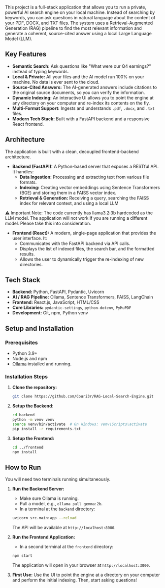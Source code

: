 This project is a full-stack application that allows you to run a private, powerful AI search engine on your local machine. Instead of searching by keywords, you can ask questions in natural language about the content of your PDF, DOCX, and TXT files. The system uses a Retrieval-Augmented Generation (RAG) pipeline to find the most relevant information and generate a coherent, source-cited answer using a local Large Language Model (LLM).

## Key Features

-   **Semantic Search:** Ask questions like "What were our Q4 earnings?" instead of typing keywords.
-   **Local & Private:** All your files and the AI model run 100% on your machine. No data is ever sent to the cloud.
-   **Source-Cited Answers:** The AI-generated answers include citations to the original source documents, so you can verify the information.
-   **Dynamic Indexing:** An interactive UI allows you to point the engine at any directory on your computer and re-index its contents on the fly.
-   **Multi-Format Support:** Ingests and understands `.pdf`, `.docx`, and `.txt` files.
-   **Modern Tech Stack:** Built with a FastAPI backend and a responsive React frontend.

## Architecture

The application is built with a clean, decoupled frontend-backend architecture.

-   **Backend (FastAPI):** A Python-based server that exposes a RESTful API. It handles:
    -   **Data Ingestion:** Processing and extracting text from various file formats.
    -   **Indexing:** Creating vector embeddings using Sentence Transformers (BGE) and storing them in a FAISS vector index.
    -   **Retrieval & Generation:** Receiving a query, searching the FAISS index for relevant context, and using a local LLM
 
⚠️ Important Note:
The code currently has llama3.2:3b hardcoded as the LLM model. The application will not work if you are running a different model. Please take this into consideration.

-   **Frontend (React):** A modern, single-page application that provides the user interface. It:
    -   Communicates with the FastAPI backend via API calls.
    -   Displays the list of indexed files, the search bar, and the formatted results.
    -   Allows the user to dynamically trigger the re-indexing of new directories.

## Tech Stack

-   **Backend:** Python, FastAPI, Pydantic, Uvicorn
-   **AI / RAG Pipeline:** Ollama, Sentence Transformers, FAISS, LangChain
-   **Frontend:** React.js, JavaScript, HTML/CSS
-   **Core Libraries:** `pydantic-settings`, `python-dotenv`, `PyMuPDF`
-   **Development:** Git, npm, Python venv

## Setup and Installation

### Prerequisites

-   Python 3.9+
-   Node.js and npm
-   [Ollama](https://ollama.com/) installed and running.

### Installation Steps

1.  **Clone the repository:**
    ```bash
    git clone https://github.com/Couri3r/RAG-Local-Search-Engine.git
    ```

2.  **Setup the Backend:**
    ```bash
    cd backend
    python -m venv venv
    source venv/bin/activate  # On Windows: venv\Scripts\activate
    pip install -r requirements.txt
    ```

3.  **Setup the Frontend:**
    ```bash
    cd ../frontend
    npm install
    ```

## How to Run

You will need two terminals running simultaneously.

1.  **Run the Backend Server:**
    -   Make sure Ollama is running.
    -   Pull a model, e.g., `ollama pull gemma:2b`.
    -   In a terminal at the `backend` directory:
    ```bash
    uvicorn src.main:app --reload
    ```
    The API will be available at `http://localhost:8000`.

2.  **Run the Frontend Application:**
    -   In a second terminal at the `frontend` directory:
    ```bash
    npm start
    ```
    The application will open in your browser at `http://localhost:3000`.

3.  **First Use:** Use the UI to point the engine at a directory on your computer and perform the initial indexing. Then, start asking questions!
